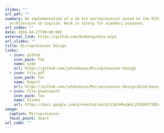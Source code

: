 ```yaml
---
slides: ""
url_pdf: ""
summary: An implementation of a 16 bit microprocessor based on the RISC
  architecture in Logisim. Work is solely for academic purposes.
url_video: ""
date: 2016-04-27T00:00:00Z
external_link: https://github.com/Kumbong/mini-mips
url_slides: ""
title: Microprocessor Design
links:
  - icon: github
    icon_pack: fab
    name: Code
    url: https://github.com/johnkdunyo/Microprocessor-Design
  - icon: file-pdf
    icon_pack: fas
    name: Report
    url: https://github.com/johnkdunyo/Microprocessor-Design/blob/main/Docs/group1%20microP.pdf
  - icon: file-powerpoint
    icon_pack: fas
    name: Slides
    url: https://docs.google.com/presentation/d/11QtmPwiWaLjP2UUdY72RIeK6Vpk25ZqG8AXNObAsn3w/edit#slide=id.p1
image:
  caption: Microprocessor
  focal_point: Smart
url_code: ""
---
```

